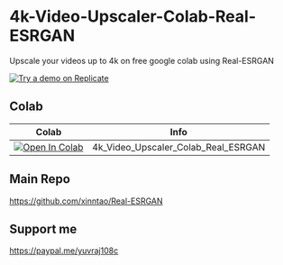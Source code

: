 # 4k-Video-Upscaler-Colab-Real-ESRGAN

Upscale your videos up to 4k on free google colab using Real-ESRGAN
 
[![Try a demo on Replicate](https://replicate.com/lucataco/real-esrgan-video/badge)](https://replicate.com/lucataco/real-esrgan-video)

 
## Colab

| Colab | Info
| --- | --- |
[![Open In Colab](https://colab.research.google.com/assets/colab-badge.svg)](https://colab.research.google.com/github/yuvraj108c/4k-video-upscaler-colab/blob/main/4k_Video_Upscaler_Colab_(Real_ESRGAN).ipynb) | 4k_Video_Upscaler_Colab_Real_ESRGAN

## Main Repo
https://github.com/xinntao/Real-ESRGAN

## Support me
https://paypal.me/yuvraj108c
